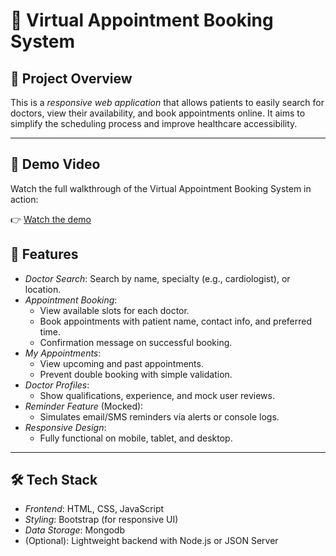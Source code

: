 # 🏥 Virtual Appointment Booking System

## 📌 Project Overview

This is a *responsive web application* that allows patients to easily search for doctors, view their availability, and book appointments online. It aims to simplify the scheduling process and improve healthcare accessibility.

---
## 🎥 Demo Video

Watch the full walkthrough of the Virtual Appointment Booking System in action:

👉 [Watch the demo](https://drive.google.com/file/d/1GiZwPJbYWSwiitjNAaioAnCF_QslwcO_/view?usp=sharing)


## 🔧 Features

- *Doctor Search*: Search by name, specialty (e.g., cardiologist), or location.
- *Appointment Booking*: 
  - View available slots for each doctor.
  - Book appointments with patient name, contact info, and preferred time.
  - Confirmation message on successful booking.
- *My Appointments*:
  - View upcoming and past appointments.
  - Prevent double booking with simple validation.
- *Doctor Profiles*:
  - Show qualifications, experience, and mock user reviews.
- *Reminder Feature* (Mocked):
  - Simulates email/SMS reminders via alerts or console logs.
- *Responsive Design*:
  - Fully functional on mobile, tablet, and desktop.

---

## 🛠 Tech Stack

- *Frontend*: HTML, CSS, JavaScript  
- *Styling*: Bootstrap (for responsive UI)  
- *Data Storage*: Mongodb
- (Optional): Lightweight backend with Node.js or JSON Server
